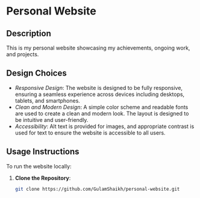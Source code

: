 # Personal Website

## Description
This is my personal website showcasing my achievements, ongoing work, and projects.

## Design Choices
- *Responsive Design*: The website is designed to be fully responsive, ensuring a seamless experience across devices including desktops, tablets, and smartphones.
- *Clean and Modern Design*: A simple color scheme and readable fonts are used to create a clean and modern look. The layout is designed to be intuitive and user-friendly.
- *Accessibility*: Alt text is provided for images, and appropriate contrast is used for text to ensure the website is accessible to all users.

## Usage Instructions
To run the website locally:
1. **Clone the Repository**:
   ```bash
   git clone https://github.com/GulamShaikh/personal-website.git
